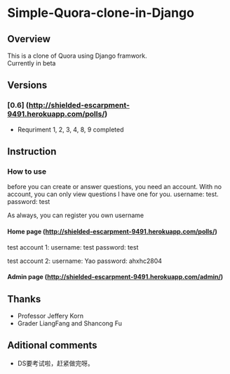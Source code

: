 
# Simple-Quora-clone-in-Django

## Overview

This is a clone of Quora using Django framwork. <br/>
Currently in beta

## Versions

### [0.6] (http://shielded-escarpment-9491.herokuapp.com/polls/)
- Requriment 1, 2, 3, 4, 8, 9 completed


## Instruction

### How to use

before you can create or answer questions, you need an account. With no account, you can only view questions
I have one for you. username: test. password: test

As always, you can register you own username

#### Home page (http://shielded-escarpment-9491.herokuapp.com/polls/)
test account 1:
username: test
password: test

test account 2:
username: Yao
password: ahxhc2804

#### Admin page (http://shielded-escarpment-9491.herokuapp.com/admin/)


## Thanks
- Professor Jeffery Korn
- Grader LiangFang and Shancong Fu

## Aditional comments
- DS要考试啦，赶紧做完呀。
